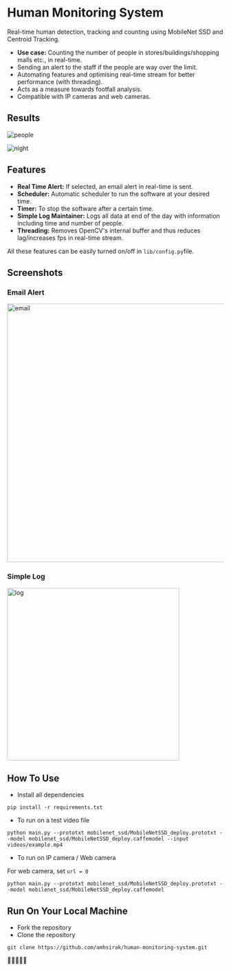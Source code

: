# Human Monitoring System
Real-time human detection, tracking and counting using MobileNet SSD and Centroid Tracking.

- **Use case:** Counting the number of people in stores/buildings/shopping malls etc., in real-time.
- Sending an alert to the staff if the people are way over the limit.
- Automating features and optimising real-time stream for better performance (with threading).
- Acts as a measure towards footfall analysis.
- Compatible with IP cameras and web cameras.

## Results

![people](https://user-images.githubusercontent.com/76456498/162854732-f3a236fa-b733-4e89-a3d5-f80a0fcc0994.gif)


![night](https://user-images.githubusercontent.com/76456498/162853346-5dfa62ec-fd77-4621-8866-398482f906f1.gif)


## Features

- **Real Time Alert:** If selected, an email alert in real-time is sent.
- **Scheduler:** Automatic scheduler to run the software at your desired time.
- **Timer:** To stop the software after a certain time.
- **Simple Log Maintainer:** Logs all data at end of the day with information including time and number of people.
- **Threading:** Removes OpenCV's internal buffer and thus reduces lag/increases fps in real-time stream.

All these features can be easily turned on/off in `lib/config.py`file.

## Screenshots

### Email Alert

<img width="600" alt="email" src="https://user-images.githubusercontent.com/76456498/142621909-ba6f3c3e-1eb5-45dd-94f9-533971b19945.jpg">

### Simple Log

<img width="400" alt="log" src="https://user-images.githubusercontent.com/76456498/142622300-ade7ae35-5004-4d16-bd78-976e68a24531.png">


## How To Use

- Install all dependencies
```
pip install -r requirements.txt
```

- To run on a test video file
```
python main.py --prototxt mobilenet_ssd/MobileNetSSD_deploy.prototxt --model mobilenet_ssd/MobileNetSSD_deploy.caffemodel --input videos/example.mp4
```
- To run on IP camera / Web camera

For web camera, set `url = 0`
```
python main.py --prototxt mobilenet_ssd/MobileNetSSD_deploy.prototxt --model mobilenet_ssd/MobileNetSSD_deploy.caffemodel
```

## Run On Your Local Machine
- Fork the repository
- Clone the repository 
```
git clone https://github.com/amhsirak/human-monitoring-system.git
```


🦄🦄🦄🦄🦄
